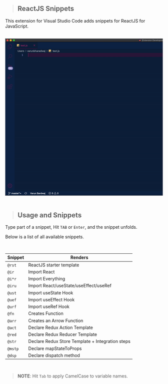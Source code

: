 > ## ReactJS Snippets

This extension for Visual Studio Code adds snippets for ReactJS for JavaScript.

<br />
<img src="https://raw.githubusercontent.com/varunpbardwaj/RSnippets/master/RSnippet.gif"  alt="JS">
<br /><br />

> ## Usage and Snippets

Type part of a snippet, Hit `TAB` or `Enter`, and the snippet unfolds.

Below is a list of all available snippets.

<br/>

|Snippet|Renders|
|-------|-----------|
|`@rst`|ReactJS starter template|
|`@ir`|Import React|
|`@i*r`|Import Everything|
|`@iru`|Import React/useState/useEffect/useRef|
|`@ust`|Import useState Hook|
|`@uef`|Import useEffect Hook|
|`@urf`|Import useRef Hook|
|`@fn`|Creates Function|
|`@arr`|Creates an Arrow Function|
|`@act`|Declare Redux Action Template|
|`@red`|Declare Redux Reducer Template|
|`@str`|Declare Redux Store Template + Integration steps|
|`@mstp`|Declare mapStateToProps|
|`@dsp`|Declare dispatch method|

<br/>

>**NOTE**: Hit `Tab` to apply CamelCase to variable names.